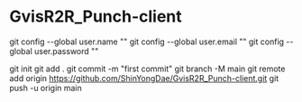 # GvisR2R_Punch-client
git config --global user.name ""
git config --global user.email ""
git config --global user.password ""

git init
git add .
git commit -m "first commit"
git branch -M main
git remote add origin https://github.com/ShinYongDae/GvisR2R_Punch-client.git
git push -u origin main

